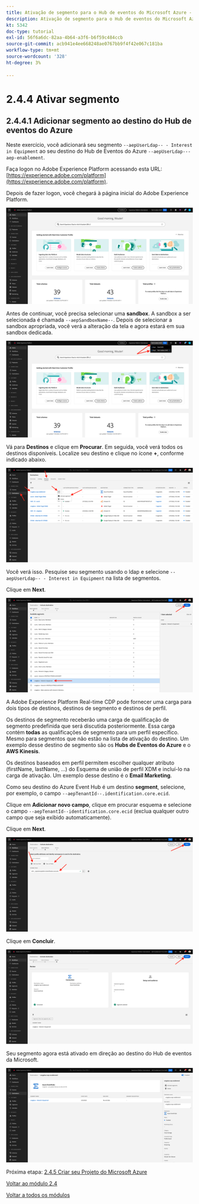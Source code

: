 ```yaml
---
title: Ativação de segmento para o Hub de eventos do Microsoft Azure - Ativar segmento
description: Ativação de segmento para o Hub de eventos do Microsoft Azure - Ativar segmento
kt: 5342
doc-type: tutorial
exl-id: 56f6a6dc-82aa-4b64-a3f6-b6f59c484ccb
source-git-commit: acb941e4ee668248ae0767bb9f4f42e067c181ba
workflow-type: tm+mt
source-wordcount: '328'
ht-degree: 3%

---
```


# 2.4.4 Ativar segmento

## 2.4.4.1 Adicionar segmento ao destino do Hub de eventos do Azure

Neste exercício, você adicionará seu segmento `--aepUserLdap-- - Interest in Equipment` ao seu destino do Hub de Eventos do Azure `--aepUserLdap---aep-enablement`.

Faça logon no Adobe Experience Platform acessando esta URL: [https://experience.adobe.com/platform](https://experience.adobe.com/platform).

Depois de fazer logon, você chegará à página inicial do Adobe Experience Platform.

![Assimilação de dados](./../../../modules/datacollection/module1.2/images/home.png)

Antes de continuar, você precisa selecionar uma **sandbox**. A sandbox a ser selecionada é chamada ``--aepSandboxName--``. Depois de selecionar a sandbox apropriada, você verá a alteração da tela e agora estará em sua sandbox dedicada.

![Assimilação de dados](./../../../modules/datacollection/module1.2/images/sb1.png)

Vá para **Destinos** e clique em **Procurar**. Em seguida, você verá todos os destinos disponíveis. Localize seu destino e clique no ícone **+**, conforme indicado abaixo.

![5-01-select-destination.png](./images/5-01-select-destination.png)

Você verá isso. Pesquise seu segmento usando o ldap e selecione `--aepUserLdap-- - Interest in Equipment` na lista de segmentos.

Clique em **Next**.

![5-04-select-segment.png](./images/5-04-select-segment.png)

A Adobe Experience Platform Real-time CDP pode fornecer uma carga para dois tipos de destinos, destinos de segmento e destinos de perfil.

Os destinos de segmento receberão uma carga de qualificação de segmento predefinida que será discutida posteriormente. Essa carga contém **todas** as qualificações de segmento para um perfil específico. Mesmo para segmentos que não estão na lista de ativação do destino. Um exemplo desse destino de segmento são os **Hubs de Eventos do Azure** e o **AWS Kinesis**.

Os destinos baseados em perfil permitem escolher qualquer atributo (firstName, lastName, ...) do Esquema de união de perfil XDM e incluí-lo na carga de ativação. Um exemplo desse destino é o **Email Marketing**.

Como seu destino do Azure Event Hub é um destino **segment**, selecione, por exemplo, o campo `--aepTenantId--.identification.core.ecid`.

Clique em **Adicionar novo campo**, clique em procurar esquema e selecione o campo `--aepTenantId--identification.core.ecid` (exclua qualquer outro campo que seja exibido automaticamente).

Clique em **Next**.

![5-05-select-attributes.png](./images/5-05-select-attributes.png)

Clique em **Concluir**.

![5-06-destination-finish.png](./images/5-06-destination-finish.png)

Seu segmento agora está ativado em direção ao destino do Hub de eventos da Microsoft.

![5-07-destination-segment-Added.png](./images/5-07-destination-segment-added.png)

Próxima etapa: [2.4.5 Criar seu Projeto do Microsoft Azure](./ex5.md)

[Voltar ao módulo 2.4](./segment-activation-microsoft-azure-eventhub.md)

[Voltar a todos os módulos](./../../../overview.md)

